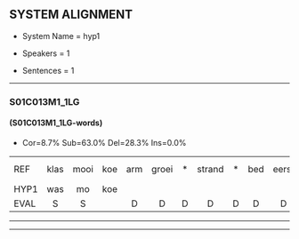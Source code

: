 
## SYSTEM ALIGNMENT

- System Name = hyp1

- Speakers = 1

- Sentences = 1

---

### S01C013M1_1LG

#### (S01C013M1_1LG-words)

- Cor=8.7%	Sub=63.0%	Del=28.3%	Ins=0.0%

|  |  |  |  |  |  |  |  |  |  |  |  |  |  |  |  |  |  |  |  |  |  |  |  |  |  |  |  |  |  |  |  |  |  |  |  |  |  |  |  |  |  |  |  |  |  |  |
|:--- |:---:|:---:|:---:|:---:|:---:|:---:|:---:|:---:|:---:|:---:|:---:|:---:|:---:|:---:|:---:|:---:|:---:|:---:|:---:|:---:|:---:|:---:|:---:|:---:|:---:|:---:|:---:|:---:|:---:|:---:|:---:|:---:|:---:|:---:|:---:|:---:|:---:|:---:|:---:|:---:|:---:|:---:|:---:|:---:|:---:|:---:|
| REF | klas | mooi | koe | arm | groei | * | strand | * | bed | eerst | voor | draai | sjaal | * | herfst | duur | straat | * | leeuw | clown | hoek | * | krant | hout | vriend | gauw | chips | groen | feest | reis | jas | huis | paard*(part) | vijf | muts | nieuw | kind | bang | oog | zacht*(zakt) | schoen | * | plas | neus | knoop | plank |
| HYP1 | was | mo | koe |  |  |  |  |  |  |  | er | gruri | eamd | net | eervoor | tra | l | de | ter | at | hoek |  |  |  | kant | houd | vind | ga | i | is | jas |  | has | vif | niet | nejum | kind |  |  | pan | og | a | plaas | nees | dop | aed |
| EVAL | S | S |  | D | D | D | D | D | D | D | S | S | S | S | S | S | S | S | S | S |  | D | D | D | S | S | S | S | S | S |  | D | S | S | S | S |  | D | D | S | S | S | S | S | S | S |
---

---
